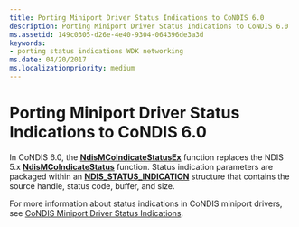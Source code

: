 ```yaml
---
title: Porting Miniport Driver Status Indications to CoNDIS 6.0
description: Porting Miniport Driver Status Indications to CoNDIS 6.0
ms.assetid: 149c0305-d26e-4e40-9304-064396de3a3d
keywords:
- porting status indications WDK networking
ms.date: 04/20/2017
ms.localizationpriority: medium
---
```


# Porting Miniport Driver Status Indications to CoNDIS 6.0





In CoNDIS 6.0, the [**NdisMCoIndicateStatusEx**](https://msdn.microsoft.com/library/windows/hardware/ff563562) function replaces the NDIS 5.x [**NdisMCoIndicateStatus**](https://msdn.microsoft.com/library/windows/hardware/ff553458) function. Status indication parameters are packaged within an [**NDIS\_STATUS\_INDICATION**](https://msdn.microsoft.com/library/windows/hardware/ff567373) structure that contains the source handle, status code, buffer, and size.

For more information about status indications in CoNDIS miniport drivers, see [CoNDIS Miniport Driver Status Indications](condis-miniport-driver-status-indications.md).

 

 





